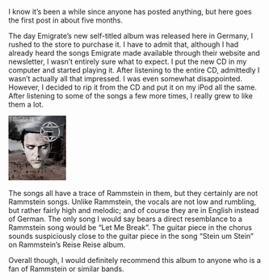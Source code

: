 I know it’s been a while since anyone has posted anything, but here goes the first post in about five months.

The day Emigrate’s new self-titled album was released here in Germany, I rushed to the store to purchase it. I have to admit that, although I had already heard the songs Emigrate made available through their website and newsletter, I wasn’t entirely sure what to expect. I put the new CD in my computer and started playing it. After listening to the entire CD, admittedly I wasn’t actually all that impressed. I was even somewhat disappointed. However, I decided to rip it from the CD and put it on my iPod all the same. After listening to some of the songs a few more times, I really grew to like them a lot.

[![Emigrate](cover.thumbnail.jpg)](https://i0.wp.com/americasmetal.wordpress.com/wp-content/uploads/2007/09/cover.jpg "Emigrate")

The songs all have a trace of Rammstein in them, but they certainly are not Rammstein songs. Unlike Rammstein, the vocals are not low and rumbling, but rather fairly high and melodic; and of course they are in English instead of German. The only song I would say bears a direct resemblance to a Rammstein song would be “Let Me Break”. The guitar piece in the chorus sounds suspiciously close to the guitar piece in the song “Stein um Stein” on Rammstein’s Reise Reise album.

Overall though, I would definitely recommend this album to anyone who is a fan of Rammstein or similar bands.